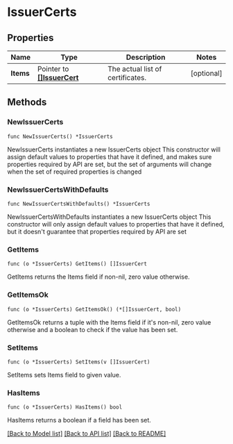 # IssuerCerts

## Properties

Name | Type | Description | Notes
------------ | ------------- | ------------- | -------------
**Items** | Pointer to [**[]IssuerCert**](IssuerCert.md) | The actual list of certificates. | [optional] 

## Methods

### NewIssuerCerts

`func NewIssuerCerts() *IssuerCerts`

NewIssuerCerts instantiates a new IssuerCerts object
This constructor will assign default values to properties that have it defined,
and makes sure properties required by API are set, but the set of arguments
will change when the set of required properties is changed

### NewIssuerCertsWithDefaults

`func NewIssuerCertsWithDefaults() *IssuerCerts`

NewIssuerCertsWithDefaults instantiates a new IssuerCerts object
This constructor will only assign default values to properties that have it defined,
but it doesn't guarantee that properties required by API are set

### GetItems

`func (o *IssuerCerts) GetItems() []IssuerCert`

GetItems returns the Items field if non-nil, zero value otherwise.

### GetItemsOk

`func (o *IssuerCerts) GetItemsOk() (*[]IssuerCert, bool)`

GetItemsOk returns a tuple with the Items field if it's non-nil, zero value otherwise
and a boolean to check if the value has been set.

### SetItems

`func (o *IssuerCerts) SetItems(v []IssuerCert)`

SetItems sets Items field to given value.

### HasItems

`func (o *IssuerCerts) HasItems() bool`

HasItems returns a boolean if a field has been set.


[[Back to Model list]](../README.md#documentation-for-models) [[Back to API list]](../README.md#documentation-for-api-endpoints) [[Back to README]](../README.md)


